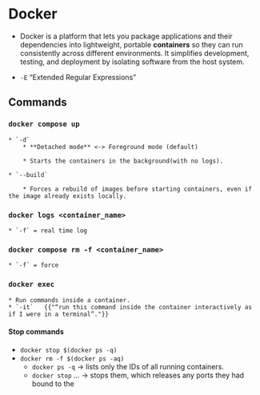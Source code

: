 # Docker

* Docker is a platform that lets you package applications and their dependencies into lightweight, portable **containers** so they can run consistently across different environments. It simplifies development, testing, and deployment by isolating software from the host system.


* `-E`  “Extended Regular Expressions” 


## Commands

### `docker compose up`

    * `-d` 
        * **Detached mode** <-> Foreground mode (default)

        * Starts the containers in the background(with no logs).
    
    * `--build`

        * Forces a rebuild of images before starting containers, even if the image already exists locally.

### `docker logs <container_name>`
    
    * `-f` = real time log

### `docker compose rm -f <container_name>`
    * `-f` = force

### `docker exec`

    * Run commands inside a container.
    * `-it`   {{"“run this command inside the container interactively as if I were in a terminal”."}}
#### Stop commands

* `docker stop $(docker ps -q)`
* `docker rm -f $(docker ps -aq)`
    * `docker ps -q` → lists only the IDs of all running containers.
    * `docker stop` ... → stops them, which releases any ports they had bound to the
